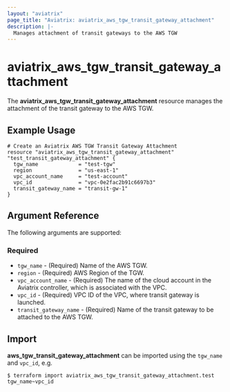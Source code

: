 ```yaml
---
layout: "aviatrix"
page_title: "Aviatrix: aviatrix_aws_tgw_transit_gateway_attachment"
description: |-
  Manages attachment of transit gateways to the AWS TGW
---
```


# aviatrix_aws_tgw_transit_gateway_attachment

The **aviatrix_aws_tgw_transit_gateway_attachment** resource manages the attachment of the transit gateway to the AWS TGW.

## Example Usage

```hcl
# Create an Aviatrix AWS TGW Transit Gateway Attachment
resource "aviatrix_aws_tgw_transit_gateway_attachment" "test_transit_gateway_attachment" {
  tgw_name             = "test-tgw"
  region               = "us-east-1"
  vpc_account_name     = "test-account"
  vpc_id               = "vpc-0e2fac2b91c6697b3"
  transit_gateway_name = "transit-gw-1"
}
```

## Argument Reference

The following arguments are supported:

### Required
* `tgw_name` - (Required) Name of the AWS TGW.
* `region` - (Required) AWS Region of the TGW.
* `vpc_account_name` - (Required) The name of the cloud account in the Aviatrix controller, which is associated with the VPC.
* `vpc_id` - (Required) VPC ID of the VPC, where transit gateway is launched.
* `transit_gateway_name` - (Required) Name of the transit gateway to be attached to the AWS TGW.

## Import

**aws_tgw_transit_gateway_attachment** can be imported using the `tgw_name` and `vpc_id`, e.g.

```
$ terraform import aviatrix_aws_tgw_transit_gateway_attachment.test tgw_name~vpc_id
```
